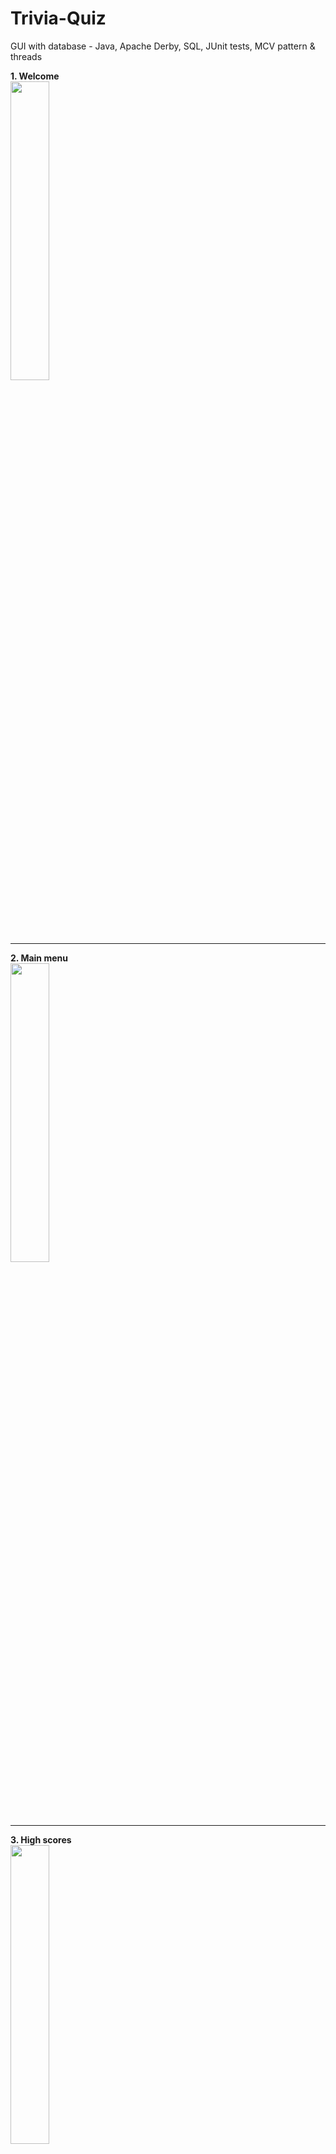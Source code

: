 # Trivia-Quiz
GUI with database - Java, Apache Derby, SQL, JUnit tests, MCV pattern & threads

<b>1. Welcome</b>  
<img src="https://github.com/james126/Trivia-Quiz/blob/master/screenshots/1.PNG" width="35%" height="35%"> 

---
<b>2. Main menu</b>  
<img src="https://github.com/james126/Trivia-Quiz/blob/master/screenshots/2.PNG" width="35%" height="35%">  

---
<b>3. High scores</b>  
<img src="https://github.com/james126/Trivia-Quiz/blob/master/screenshots/3.PNG" width="35%" height="35%">  

---
<b>4. Read me</b>  
<img src="https://github.com/james126/Trivia-Quiz/blob/master/screenshots/4.PNG" width="35%" height="35%">  

---
<b>5. Setup</b>  
<img src="https://github.com/james126/Trivia-Quiz/blob/master/screenshots/5.PNG" width="35%" height="35%">  

---
<b>6. Questions</b>  
<img src="https://github.com/james126/Trivia-Quiz/blob/master/screenshots/6.PNG" width="35%" height="35%">  

---
<b>7. Time limit</b>  
<img src="https://github.com/james126/Trivia-Quiz/blob/master/screenshots/7.PNG" width="35%" height="35%">  

---
<b>8. Time expired</b>  
<img src="https://github.com/james126/Trivia-Quiz/blob/master/screenshots/8.PNG" width="35%" height="35%">  

---
<b>9. Correct answer</b>  
<img src="https://github.com/james126/Trivia-Quiz/blob/master/screenshots/9.PNG" width="35%" height="35%">  

---
<b>10. Incorrect answer</b>  
<img src="https://github.com/james126/Trivia-Quiz/blob/master/screenshots/10.PNG" width="35%" height="35%">  

---
<b>11. New high score</b>  
<img src="https://github.com/james126/Trivia-Quiz/blob/master/screenshots/11.PNG" width="35%" height="35%">  

---
<b>12. Updated high scores</b>  
<img src="https://github.com/james126/Trivia-Quiz/blob/master/screenshots/12.PNG" width="35%" height="35%">  

---
<b>13. Packages & classes</b>  
<img src="https://github.com/james126/Trivia-Quiz/blob/master/screenshots/13.PNG" width="20%" height="20%">  

